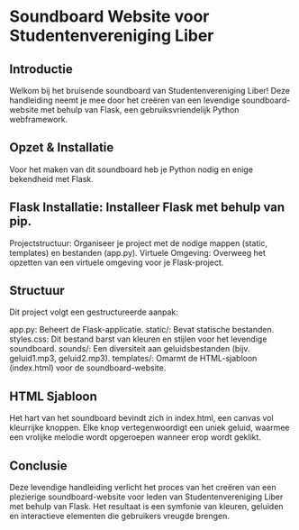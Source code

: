 # Soundboard Website voor Studentenvereniging Liber

## Introductie
Welkom bij het bruisende soundboard van Studentenvereniging Liber! Deze handleiding neemt je mee door het creëren van een levendige soundboard-website met behulp van Flask, een gebruiksvriendelijk Python webframework.

## Opzet & Installatie
Voor het maken van dit soundboard heb je Python nodig en enige bekendheid met Flask.

## Flask Installatie: Installeer Flask met behulp van pip.
Projectstructuur: Organiseer je project met de nodige mappen (static, templates) en bestanden (app.py).
Virtuele Omgeving: Overweeg het opzetten van een virtuele omgeving voor je Flask-project.

## Structuur
Dit project volgt een gestructureerde aanpak:

app.py: Beheert de Flask-applicatie.
static/: Bevat statische bestanden.
styles.css: Dit bestand barst van kleuren en stijlen voor het levendige soundboard.
sounds/: Een diversiteit aan geluidsbestanden (bijv. geluid1.mp3, geluid2.mp3).
templates/: Omarmt de HTML-sjabloon (index.html) voor de soundboard-website.

## HTML Sjabloon
Het hart van het soundboard bevindt zich in index.html, een canvas vol kleurrijke knoppen. Elke knop vertegenwoordigt een uniek geluid, waarmee een vrolijke melodie wordt opgeroepen wanneer erop wordt geklikt.

## Conclusie
Deze levendige handleiding verlicht het proces van het creëren van een plezierige soundboard-website voor leden van Studentenvereniging Liber met behulp van Flask. Het resultaat is een symfonie van kleuren, geluiden en interactieve elementen die gebruikers vreugde brengen.